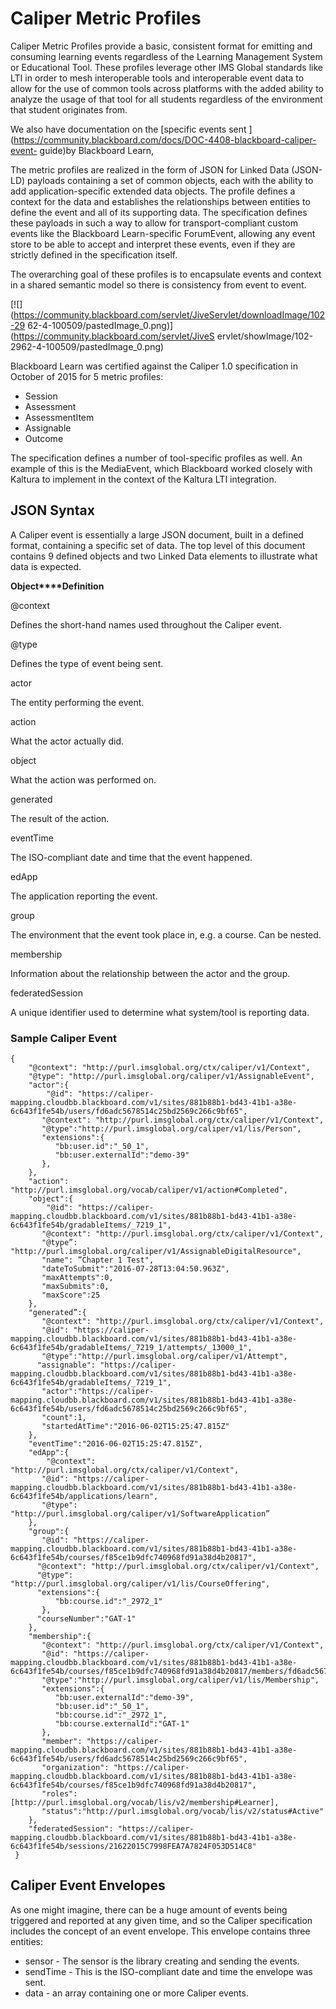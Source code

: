 # Caliper Metric Profiles
Caliper Metric Profiles provide a basic, consistent format for emitting and
consuming learning events regardless of the Learning Management System or
Educational Tool. These profiles leverage other IMS Global standards like LTI
in order to mesh interoperable tools and interoperable event data to allow for
the use of common tools across platforms with the added ability to analyze the
usage of that tool for all students regardless of the environment that student
originates from.

We also have documentation on the [specific events sent
](https://community.blackboard.com/docs/DOC-4408-blackboard-caliper-event-
guide)by Blackboard Learn,

The metric profiles are realized in the form of JSON for Linked Data (JSON-LD)
payloads containing a set of common objects, each with the ability to add
application-specific extended data objects. The profile defines a context for
the data and establishes the relationships between entities to define the
event and all of its supporting data. The specification defines these payloads
in such a way to allow for transport-compliant custom events like the
Blackboard Learn-specific ForumEvent, allowing any event store to be able to
accept and interpret these events, even if they are strictly defined in the
specification itself.

The overarching goal of these profiles is to encapsulate events and context in
a shared semantic model so there is consistency from event to event.

[![](https://community.blackboard.com/servlet/JiveServlet/downloadImage/102-29
62-4-100509/pastedImage_0.png)](https://community.blackboard.com/servlet/JiveS
ervlet/showImage/102-2962-4-100509/pastedImage_0.png)

Blackboard Learn was certified against the Caliper 1.0 specification in
October of 2015 for 5 metric profiles:

  * Session
  * Assessment
  * AssessmentItem
  * Assignable
  * Outcome

The specification defines a number of tool-specific profiles as well. An
example of this is the MediaEvent, which Blackboard worked closely with
Kaltura to implement in the context of the Kaltura LTI integration.

## JSON Syntax

A Caliper event is essentially a large JSON document, built in a defined
format, containing a specific set of data. The top level of this document
contains 9 defined objects and two Linked Data elements to illustrate what
data is expected.

**Object****Definition**

@context

Defines the short-hand names used throughout the Caliper event.

@type

Defines the type of event being sent.

actor

The entity performing the event.

action

What the actor actually did.

object

What the action was performed on.

generated

The result of the action.

eventTime

The ISO-compliant date and time that the event happened.

edApp

The application reporting the event.

group

The environment that the event took place in, e.g. a course. Can be nested.

membership

Information about the relationship between the actor and the group.

federatedSession

A unique identifier used to determine what system/tool is reporting data.

### Sample Caliper Event

    {
        "@context": "http://purl.imsglobal.org/ctx/caliper/v1/Context",
        "@type": "http://purl.imsglobal.org/caliper/v1/AssignableEvent",
        "actor":{
            "@id": "https://caliper-mapping.cloudbb.blackboard.com/v1/sites/881b88b1-bd43-41b1-a38e-6c643f1fe54b/users/fd6adc5678514c25bd2569c266c9bf65",
           "@context": "http://purl.imsglobal.org/ctx/caliper/v1/Context",
           "@type":"http://purl.imsglobal.org/caliper/v1/lis/Person",
           "extensions":{
              "bb:user.id":"_50_1",
              "bb:user.externalId":"demo-39"
           },
        },
        "action": "http://purl.imsglobal.org/vocab/caliper/v1/action#Completed",
        "object":{
            "@id": "https://caliper-mapping.cloudbb.blackboard.com/v1/sites/881b88b1-bd43-41b1-a38e-6c643f1fe54b/gradableItems/_7219_1",
           "@context": "http://purl.imsglobal.org/ctx/caliper/v1/Context",
           "@type”: "http://purl.imsglobal.org/caliper/v1/AssignableDigitalResource",
           "name": ”Chapter 1 Test",
           "dateToSubmit":"2016-07-28T13:04:50.963Z",
           "maxAttempts":0,
           "maxSubmits":0,
           "maxScore":25
        },
        "generated”:{
           "@context": "http://purl.imsglobal.org/ctx/caliper/v1/Context",
           "@id": "https://caliper-mapping.cloudbb.blackboard.com/v1/sites/881b88b1-bd43-41b1-a38e-6c643f1fe54b/gradableItems/_7219_1/attempts/_13000_1",
           "@type":"http://purl.imsglobal.org/caliper/v1/Attempt",
          "assignable": "https://caliper-mapping.cloudbb.blackboard.com/v1/sites/881b88b1-bd43-41b1-a38e-6c643f1fe54b/gradableItems/_7219_1",
           "actor":"https://caliper-mapping.cloudbb.blackboard.com/v1/sites/881b88b1-bd43-41b1-a38e-6c643f1fe54b/users/fd6adc5678514c25bd2569c266c9bf65",
           "count":1,
           "startedAtTime":"2016-06-02T15:25:47.815Z"
        },
        "eventTime":"2016-06-02T15:25:47.815Z",
        "edApp":{
            "@context": "http://purl.imsglobal.org/ctx/caliper/v1/Context",
           "@id": "https://caliper-mapping.cloudbb.blackboard.com/v1/sites/881b88b1-bd43-41b1-a38e-6c643f1fe54b/applications/learn",
           "@type": "http://purl.imsglobal.org/caliper/v1/SoftwareApplication”
        },
        "group":{
           "@id": "https://caliper-mapping.cloudbb.blackboard.com/v1/sites/881b88b1-bd43-41b1-a38e-6c643f1fe54b/courses/f85ce1b9dfc740968fd91a38d4b20817",
          "@context": "http://purl.imsglobal.org/ctx/caliper/v1/Context",
          "@type": "http://purl.imsglobal.org/caliper/v1/lis/CourseOffering",
          "extensions":{
              "bb:course.id":"_2972_1"
           },
          "courseNumber":"GAT-1"
        },
        "membership":{
           "@context": "http://purl.imsglobal.org/ctx/caliper/v1/Context",
           "@id": "https://caliper-mapping.cloudbb.blackboard.com/v1/sites/881b88b1-bd43-41b1-a38e-6c643f1fe54b/courses/f85ce1b9dfc740968fd91a38d4b20817/members/fd6adc5678514c25bd2569c266c9bf65",
           "@type":"http://purl.imsglobal.org/caliper/v1/lis/Membership",
           "extensions":{
              "bb:user.externalId":"demo-39",
              "bb:user.id":"_50_1",
              "bb:course.id":"_2972_1",
              "bb:course.externalId":"GAT-1"
           },
           "member": "https://caliper-mapping.cloudbb.blackboard.com/v1/sites/881b88b1-bd43-41b1-a38e-6c643f1fe54b/users/fd6adc5678514c25bd2569c266c9bf65",
           "organization": "https://caliper-mapping.cloudbb.blackboard.com/v1/sites/881b88b1-bd43-41b1-a38e-6c643f1fe54b/courses/f85ce1b9dfc740968fd91a38d4b20817",
           "roles": [http://purl.imsglobal.org/vocab/lis/v2/membership#Learner],
           "status":"http://purl.imsglobal.org/vocab/lis/v2/status#Active"
        },
        "federatedSession": "https://caliper-mapping.cloudbb.blackboard.com/v1/sites/881b88b1-bd43-41b1-a38e-6c643f1fe54b/sessions/21622015C7998FEA7A7824F053D514C8"
     } 

## Caliper Event Envelopes

As one might imagine, there can be a huge amount of events being triggered and
reported at any given time, and so the Caliper specification includes the
concept of an event envelope. This envelope contains three entities:

  * sensor - The sensor is the library creating and sending the events.
  * sendTime - This is the ISO-compliant date and time the envelope was sent.
  * data - an array containing one or more Caliper events.

